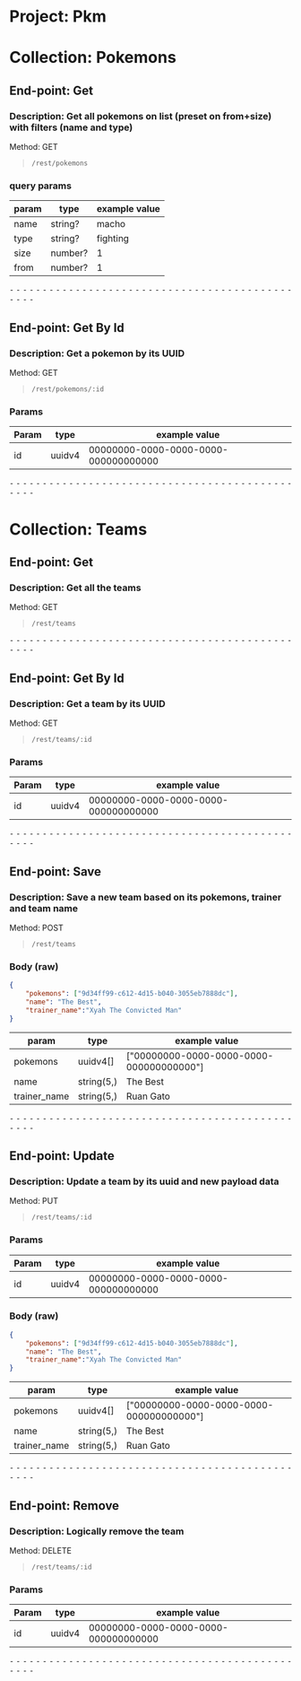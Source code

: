 # Project: Pkm
# Collection: Pokemons 


## End-point: Get
### Description: Get all pokemons on list (preset on from+size) with filters (name and type)
Method: GET
>```
>/rest/pokemons
>```

### query params

| param | type    | example value |
| ----- | ------- | ------------- |
| name  | string? | macho         |
| type  | string? | fighting      |
| size  | number? | 1             |
| from  | number? | 1             |



⁃ ⁃ ⁃ ⁃ ⁃ ⁃ ⁃ ⁃ ⁃ ⁃ ⁃ ⁃ ⁃ ⁃ ⁃ ⁃ ⁃ ⁃ ⁃ ⁃ ⁃ ⁃ ⁃ ⁃ ⁃ ⁃ ⁃ ⁃ ⁃ ⁃ ⁃ ⁃ ⁃ ⁃ ⁃ ⁃ ⁃ ⁃ ⁃ ⁃ ⁃ ⁃ ⁃ ⁃ ⁃ ⁃ ⁃


## End-point: Get By Id
### Description: Get a pokemon by its UUID
Method: GET
>```
>/rest/pokemons/:id
>```

### Params

| Param | type   | example value                        |
| ----- | ------ | ------------------------------------ |
| id    | uuidv4 | 00000000-0000-0000-0000-000000000000 |

⁃ ⁃ ⁃ ⁃ ⁃ ⁃ ⁃ ⁃ ⁃ ⁃ ⁃ ⁃ ⁃ ⁃ ⁃ ⁃ ⁃ ⁃ ⁃ ⁃ ⁃ ⁃ ⁃ ⁃ ⁃ ⁃ ⁃ ⁃ ⁃ ⁃ ⁃ ⁃ ⁃ ⁃ ⁃ ⁃ ⁃ ⁃ ⁃ ⁃ ⁃ ⁃ ⁃ ⁃ ⁃ ⁃ ⁃

# Collection: Teams 


## End-point: Get
### Description: Get all the teams
Method: GET
>```
>/rest/teams
>```

⁃ ⁃ ⁃ ⁃ ⁃ ⁃ ⁃ ⁃ ⁃ ⁃ ⁃ ⁃ ⁃ ⁃ ⁃ ⁃ ⁃ ⁃ ⁃ ⁃ ⁃ ⁃ ⁃ ⁃ ⁃ ⁃ ⁃ ⁃ ⁃ ⁃ ⁃ ⁃ ⁃ ⁃ ⁃ ⁃ ⁃ ⁃ ⁃ ⁃ ⁃ ⁃ ⁃ ⁃ ⁃ ⁃ ⁃


## End-point: Get By Id
### Description: Get a team by its UUID
Method: GET
>```
>/rest/teams/:id
>```

### Params

| Param | type   | example value                        |
| ----- | ------ | ------------------------------------ |
| id    | uuidv4 | 00000000-0000-0000-0000-000000000000 |

⁃ ⁃ ⁃ ⁃ ⁃ ⁃ ⁃ ⁃ ⁃ ⁃ ⁃ ⁃ ⁃ ⁃ ⁃ ⁃ ⁃ ⁃ ⁃ ⁃ ⁃ ⁃ ⁃ ⁃ ⁃ ⁃ ⁃ ⁃ ⁃ ⁃ ⁃ ⁃ ⁃ ⁃ ⁃ ⁃ ⁃ ⁃ ⁃ ⁃ ⁃ ⁃ ⁃ ⁃ ⁃ ⁃ ⁃


## End-point: Save
### Description: Save a new team based on its pokemons, trainer and team name
Method: POST
>```
>/rest/teams
>```
### Body (**raw**)

```json
{
    "pokemons": ["9d34ff99-c612-4d15-b040-3055eb7888dc"],
    "name": "The Best",
    "trainer_name":"Xyah The Convicted Man"
}
```

| param        | type       | example value                            |
| ------------ | ---------- | ---------------------------------------- |
| pokemons     | uuidv4[]   | ["00000000-0000-0000-0000-000000000000"] |
| name         | string(5,) | The Best                                 |
| trainer_name | string(5,) | Ruan Gato                                |


⁃ ⁃ ⁃ ⁃ ⁃ ⁃ ⁃ ⁃ ⁃ ⁃ ⁃ ⁃ ⁃ ⁃ ⁃ ⁃ ⁃ ⁃ ⁃ ⁃ ⁃ ⁃ ⁃ ⁃ ⁃ ⁃ ⁃ ⁃ ⁃ ⁃ ⁃ ⁃ ⁃ ⁃ ⁃ ⁃ ⁃ ⁃ ⁃ ⁃ ⁃ ⁃ ⁃ ⁃ ⁃ ⁃ ⁃


## End-point: Update
### Description: Update a team by its uuid and new payload data
Method: PUT
>```
>/rest/teams/:id
>```


### Params

| Param | type   | example value                        |
| ----- | ------ | ------------------------------------ |
| id    | uuidv4 | 00000000-0000-0000-0000-000000000000 |

### Body (**raw**)

```json
{
    "pokemons": ["9d34ff99-c612-4d15-b040-3055eb7888dc"],
    "name": "The Best",
    "trainer_name":"Xyah The Convicted Man"
}
```

| param        | type       | example value                            |
| ------------ | ---------- | ---------------------------------------- |
| pokemons     | uuidv4[]   | ["00000000-0000-0000-0000-000000000000"] |
| name         | string(5,) | The Best                                 |
| trainer_name | string(5,) | Ruan Gato                                |




⁃ ⁃ ⁃ ⁃ ⁃ ⁃ ⁃ ⁃ ⁃ ⁃ ⁃ ⁃ ⁃ ⁃ ⁃ ⁃ ⁃ ⁃ ⁃ ⁃ ⁃ ⁃ ⁃ ⁃ ⁃ ⁃ ⁃ ⁃ ⁃ ⁃ ⁃ ⁃ ⁃ ⁃ ⁃ ⁃ ⁃ ⁃ ⁃ ⁃ ⁃ ⁃ ⁃ ⁃ ⁃ ⁃ ⁃


## End-point: Remove
### Description: Logically remove the team
Method: DELETE
>```
>/rest/teams/:id
>```

### Params

| Param | type   | example value                        |
| ----- | ------ | ------------------------------------ |
| id    | uuidv4 | 00000000-0000-0000-0000-000000000000 |

⁃ ⁃ ⁃ ⁃ ⁃ ⁃ ⁃ ⁃ ⁃ ⁃ ⁃ ⁃ ⁃ ⁃ ⁃ ⁃ ⁃ ⁃ ⁃ ⁃ ⁃ ⁃ ⁃ ⁃ ⁃ ⁃ ⁃ ⁃ ⁃ ⁃ ⁃ ⁃ ⁃ ⁃ ⁃ ⁃ ⁃ ⁃ ⁃ ⁃ ⁃ ⁃ ⁃ ⁃ ⁃ ⁃ ⁃
